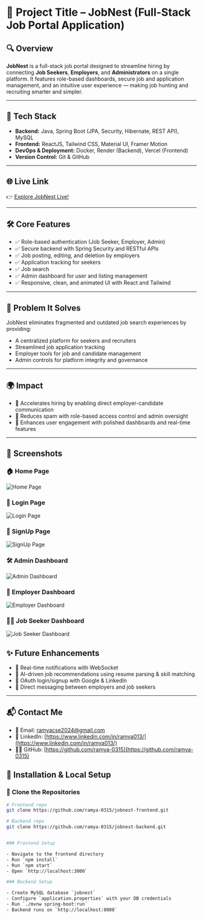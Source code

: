 # 📌 Project Title – JobNest (Full-Stack Job Portal Application)

## 🔍 Overview
**JobNest** is a full-stack job portal designed to streamline hiring by connecting **Job Seekers**, **Employers**, and **Administrators** on a single platform. It features role-based dashboards, secure job and application management, and an intuitive user experience — making job hunting and recruiting smarter and simpler.

---

## 🚀 Tech Stack

- **Backend:** Java, Spring Boot (JPA, Security, Hibernate, REST API), MySQL
- **Frontend:** ReactJS, Tailwind CSS, Material UI, Framer Motion
- **DevOps & Deployment:** Docker, Render (Backend), Vercel (Frontend)
- **Version Control:** Git & GitHub

---

## 🌐 Live Link

👉 [Explore JobNest Live!](https://jobnest-frontend-ramya.vercel.app/)

---

## 🛠 Core Features

- ✅ Role-based authentication (Job Seeker, Employer, Admin)
- ✅ Secure backend with Spring Security and RESTful APIs
- ✅ Job posting, editing, and deletion by employers
- ✅ Application tracking for seekers
- ✅ Job search 
- ✅ Admin dashboard for user and listing management
- ✅ Responsive, clean, and animated UI with React and Tailwind

---

## 🧠 Problem It Solves

JobNest eliminates fragmented and outdated job search experiences by providing:

- A centralized platform for seekers and recruiters
- Streamlined job application tracking
- Employer tools for job and candidate management
- Admin controls for platform integrity and governance

---

## 🌍 Impact

- 🚀 Accelerates hiring by enabling direct employer-candidate communication
- 🧩 Reduces spam with role-based access control and admin oversight
- 🔄 Enhances user engagement with polished dashboards and real-time features

---
## 📸 Screenshots

### 🏠 Home Page
![Home Page](./screenshots/homepage.png)

### 🔐 Login Page
![Login Page](./screenshots/login.png)

### 📝 SignUp Page
![SignUp Page](./screenshots/signup.png)

### 🛠 Admin Dashboard
![Admin Dashboard](./screenshots/admin-dashboard.png)

### 🏢 Employer Dashboard
![Employer Dashboard](./screenshots/employer-dashboard.png)


### 👨‍💼 Job Seeker Dashboard
![Job Seeker Dashboard](./screenshots/jobseeker-dashboard.png)

## ✨ Future Enhancements

- 🔔 Real-time notifications with WebSocket  
- 🤖 AI-driven job recommendations using resume parsing & skill matching  
- 🔐 OAuth login/signup with Google & LinkedIn  
- 💬 Direct messaging between employers and job seekers  
---
## 📬 Contact Me

- 📧 Email: [ramyacse2024@gmail.com](mailto:ramyacse2024@gmail.com)  
- 💼 LinkedIn: [https://www.linkedin.com/in/ramya013/](https://www.linkedin.com/in/ramya013/)  
- 👩‍💻 GitHub: [https://github.com/ramya-0315](https://github.com/ramya-0315)

## 🔧 Installation & Local Setup

### 📁 Clone the Repositories

```bash
# Frontend repo
git clone https://github.com/ramya-0315/jobnest-frontend.git

# Backend repo
git clone https://github.com/ramya-0315/jobnest-backend.git


### Frontend Setup

- Navigate to the frontend directory  
- Run `npm install`  
- Run `npm start`  
- Open `http://localhost:3000`

### Backend Setup

- Create MySQL database `jobnest`  
- Configure `application.properties` with your DB credentials  
- Run `./mvnw spring-boot:run`  
- Backend runs on `http://localhost:8080`

